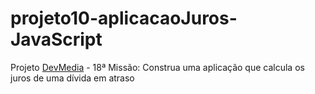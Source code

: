 # projeto10-aplicacaoJuros-JavaScript

Projeto [DevMedia](https://www.devmedia.com.br/) - 18ª Missão: Construa uma aplicação que calcula os juros de uma dívida em atraso

